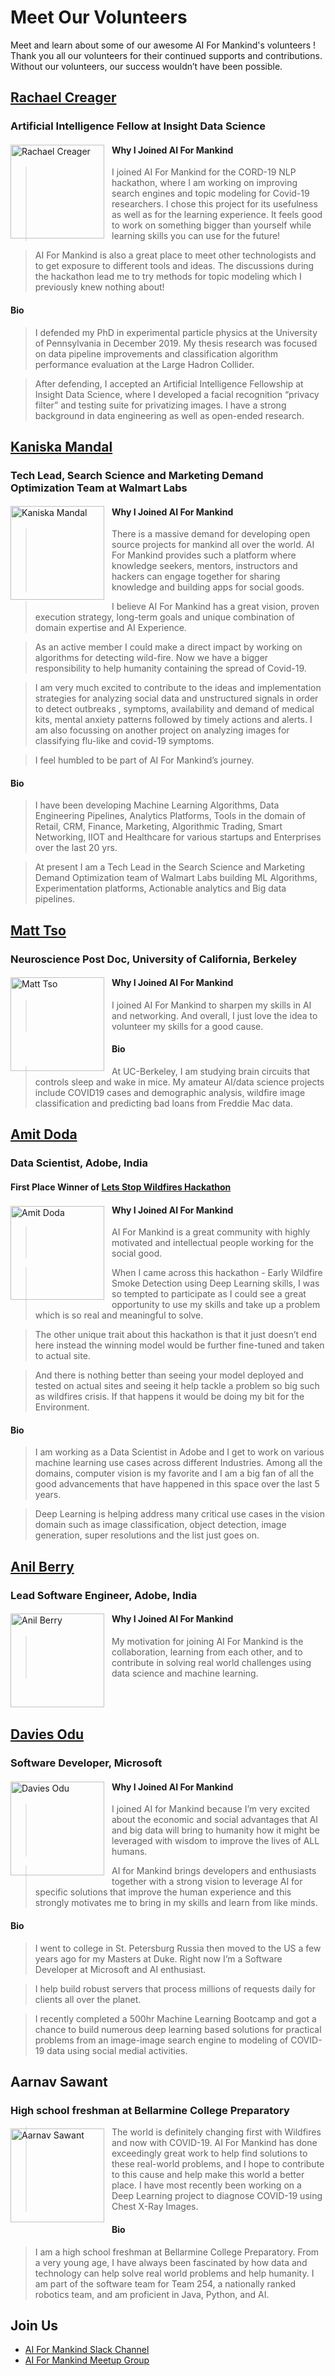 # Meet Our Volunteers
Meet and learn about some of our awesome AI For Mankind's volunteers ! Thank you all our volunteers for their continued supports and contributions. Without our volunteers, our success wouldn’t have been possible.

## [Rachael Creager](https://www.linkedin.com/in/rccreager/) 
### Artificial Intelligence Fellow at Insight Data Science

<img src="rachael_creager.jpg" alt="Rachael Creager" align="left" style="float: left; margin: 3px 12px 3px 0px;" width="150"/>

#### Why I Joined AI For Mankind
>I joined AI For Mankind for the CORD-19 NLP hackathon, where I am working on improving search engines and topic modeling for Covid-19 researchers. 
I chose this project for its usefulness as well as for the learning experience. It feels good to work on something bigger than yourself while learning skills you can use for the future! 

>AI For Mankind is also a great place to meet other technologists and to get exposure to different tools and ideas. 
The discussions during the hackathon lead me to try methods for topic modeling which I previously knew nothing about!

#### Bio
>I defended my PhD in experimental particle physics at the University of Pennsylvania in December 2019. 
My thesis research was focused on data pipeline improvements and classification algorithm performance evaluation 
at the Large Hadron Collider. 

>After defending, I accepted an Artificial Intelligence Fellowship at Insight Data Science, where I developed a facial recognition “privacy filter” and testing suite for privatizing images. 
I have a strong background in data engineering as well as open-ended research.

## [Kaniska Mandal](https://www.linkedin.com/in/kaniskamandal/) 
### Tech Lead, Search Science and Marketing Demand Optimization Team at Walmart Labs 

<img src="kaniska_profile.jpg" alt="Kaniska Mandal" align="left" style="float: left; margin: 3px 12px 3px 0px;" width="150"/>

#### Why I Joined AI For Mankind
>There is a massive demand for developing open source projects for mankind all over the world. 
AI For Mankind provides such a platform where knowledge seekers, mentors, instructors and hackers can engage together for 
sharing knowledge and building apps for social goods. 

>I believe AI For Mankind has a great vision, proven execution strategy, long-term goals and unique combination of domain expertise 
and AI Experience. 

>As an active member I could make a direct impact by working on algorithms for detecting wild-fire. Now we have a bigger responsibility 
to help humanity containing the spread of Covid-19. 

>I am very much excited to contribute to the ideas and implementation strategies for analyzing social data and unstructured signals in order to detect outbreaks , symptoms, availability and demand of medical kits, mental anxiety patterns followed by timely actions and alerts.
I am also focussing on another project on analyzing images for classifying flu-like and covid-19 symptoms.

>I feel humbled to be part of AI For Mankind’s journey.

#### Bio
>I have been developing Machine Learning Algorithms, Data Engineering Pipelines, Analytics Platforms, Tools in the domain of Retail, CRM, 
Finance, Marketing, Algorithmic Trading, Smart Networking, IIOT and Healthcare for various startups and Enterprises over the last 20 yrs. 

>At present I am a Tech Lead in the Search Science and Marketing Demand Optimization team of Walmart Labs 
building ML Algorithms, Experimentation platforms, Actionable analytics and Big data pipelines.


## [Matt Tso](https://www.linkedin.com/in/matttso/)
### Neuroscience Post Doc, University of California, Berkeley

<img src="matt_tso.png" alt="Matt Tso" align="left"  style="float: left; margin: 3px 12px 3px 0px;" width="150"/>

#### Why I Joined AI For Mankind
>I joined AI For Mankind to sharpen my skills in AI and networking. And overall, I just love the idea to volunteer my skills 
for a good cause. 

#### Bio
>At UC-Berkeley, I am studying brain circuits that controls sleep and wake in mice. My amateur AI/data science projects include COVID19 cases and demographic analysis, wildfire image classification and predicting bad loans from Freddie Mac data.



## [Amit Doda](https://www.linkedin.com/in/amit-doda/) 
### Data Scientist, Adobe, India
#### First Place Winner of [Lets Stop Wildfires Hackathon](https://aiformankind.org/lets-stop-wildfires-hackathon/)

<img src="amit_doda.png" alt="Amit Doda" align="left" style="float: left; margin: 3px 12px 3px 0px;" width="150"/>

#### Why I Joined AI For Mankind
>AI For Mankind is a great community with highly motivated and intellectual people working for the social good. 

>When I came across this hackathon - Early Wildfire Smoke Detection using Deep Learning skills, I was so tempted to participate
as I could see a great opportunity to use my skills and take up a problem which is so real and meaningful to solve. 

>The other unique trait about this hackathon is that it just doesn’t end here instead the winning model would be 
further fine-tuned and taken to actual site. 

>And there is nothing better than seeing your model deployed and tested on actual sites and seeing it help tackle a problem so big such as wildfires crisis. 
If that happens it would be doing my bit for the Environment.

#### Bio
>I am working as a Data Scientist in Adobe and I get to work on various machine learning use cases across different Industries. 
Among all the domains, computer vision is my favorite and I am a big fan of all the good advancements that 
have happened in this space over the last 5 years. 

>Deep Learning is helping address many critical use cases in the vision domain such as image classification, 
object detection, image generation, super resolutions and the list just goes on.



## [Anil Berry](https://www.linkedin.com/in/anil-berry-58835b1a/)
### Lead Software Engineer, Adobe, India

<img src="anil_berry.jpg" alt="Anil Berry" align="left"  style="float: left; margin: 3px 12px 3px 0px;" width="150"/>

#### Why I Joined AI For Mankind
>My motivation for joining AI For Mankind is the collaboration, learning from each other, and to contribute in 
solving real world challenges using data science and machine learning.


<br/><br/>

## [Davies Odu](https://www.linkedin.com/in/davodu/) 
### Software Developer, Microsoft

<img src="davies_odu.png" alt="Davies Odu" align="left" style="float: left; margin: 3px 12px 3px 0px;" width="150"/>

#### Why I Joined AI For Mankind
>I joined AI for Mankind because I’m very excited about the economic and social advantages that AI and big data will bring to humanity how it might be leveraged with wisdom to improve the lives of ALL humans.

>AI for Mankind brings developers and enthusiasts together with a strong vision to leverage AI for specific solutions that improve the human experience and this strongly motivates me to bring in my skills and learn from like minds.

#### Bio
>I went to college in St. Petersburg Russia then moved to the US a few years ago for my Masters at Duke. Right now I’m a Software Developer at Microsoft and AI enthusiast. 

>I help build robust servers that process millions of requests daily for clients all over the planet. 

>I recently completed a 500hr Machine Learning Bootcamp and got a chance to build numerous deep learning based solutions for practical problems from an image-image search engine to modeling of COVID-19 data using social medial activities.


## Aarnav Sawant
### High school freshman at Bellarmine College Preparatory

<img src="aarnav.jpg" alt="Aarnav Sawant" align="left" style="float: left; margin: 3px 12px 3px 0px;" width="150"/>

>The world is definitely changing first with Wildfires and now with COVID-19. AI For Mankind has done exceedingly great work to help find solutions to these real-world problems, and I hope to contribute to this cause and help make this world a better place. I have most recently been working on a Deep Learning project to diagnose COVID-19 using Chest X-Ray Images.

#### Bio
>I am a high school freshman at Bellarmine College Preparatory. From a very young age, I have always been fascinated by how data and technology can help solve real world problems and help humanity. I am part of the software team for Team 254, a nationally ranked robotics team, and am proficient in Java, Python, and AI.

## Join Us
- [AI For Mankind Slack Channel](https://tinyurl.com/vch2z68)
- [AI For Mankind Meetup Group](https://www.meetup.com/AI-for-Mankind/)
